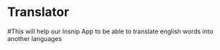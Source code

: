 # Translator
#This will help our Insnip App to be able to translate english words into another languages 
